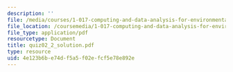 ```yaml
---
description: ''
file: /media/courses/1-017-computing-and-data-analysis-for-environmental-applications-fall-2003/4e123b6be74df5a5f02efcf5e78e892e_quiz02_2_solution.pdf
file_location: /coursemedia/1-017-computing-and-data-analysis-for-environmental-applications-fall-2003/4e123b6be74df5a5f02efcf5e78e892e_quiz02_2_solution.pdf
file_type: application/pdf
resourcetype: Document
title: quiz02_2_solution.pdf
type: resource
uid: 4e123b6b-e74d-f5a5-f02e-fcf5e78e892e
---
```

